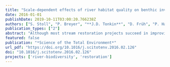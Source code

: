 ```yaml
---
title: "Scale-dependent effects of river habitat quality on benthic invertebrate communities - implications for stream restoration practice"
date: 2016-01-01
publishDate: 2019-10-11T03:00:20.766238Z
authors: ["S. Stoll", "P. Breyer", "**J.D. Tonkin**", "D. Früh", "P. Haase"]
publication_types: ["2"]
abstract: "Although most stream restoration projects succeed in improving hydromorphological habitat quality, the ecological quality of the stream communities often remains unaffected. We hypothesize that this is because stream communities are largely determined by environmental properties at a larger-than-local spatial scale. Using benthic invertebrate community data as well as hydromorphological habitat quality data from 1087 stream sites, we investigated the role of local- (i.e. 100 m reach) and regional-scale (i.e. 5 km ring centered on each reach) stream hydromorphological habitat quality (LQ and RQ, respectively) on benthic invertebrate communities. The analyses showed that RQ had a greater individual effect on communities than LQ, but the effects of RQ and LQ interacted. Where RQ was either good or poor, communities were exclusively determined by RQ. Only in areas of intermediate RQ, LQ determined communities. Metacommunity analysis helped to explain these findings. Species pools in poor RQ areas were most depauperated, resulting in insufficient propagule pressure for species establishment even at high LQ (e.g. restored) sites. Conversely, higher alpha diversity and an indication of lower beta dispersion signals at mass effects occurring in high RQ areas. That is, abundant neighboring populations may help to maintain populations even at sites with low LQ. The strongest segregation in species co-occurrence was detected at intermediate RQ levels, suggesting that communities are structured to the highest degree by a habitat/environmental gradient. From these results, we conclude that when restoring riverine habitats at the reach scale, restoration projects situated in intermediate RQ settings will likely be the most successful in enhancing the naturalness of local communities. With a careful choice of sites for reach-scale restoration in settings of intermediate RQ and a strategy that aims to expand areas of high RQ, the success of reach-scale restoration in promoting the ecological quality of communities can be greatly improved. "
featured: false
publication: "*Science of the Total Environment*"
url_pdf: "https://doi.org/10.1016/j.scitotenv.2016.02.126"
doi: "10.1016/j.scitotenv.2016.02.126"
projects: ['river-biodiversity', 'restoration']
---
```


